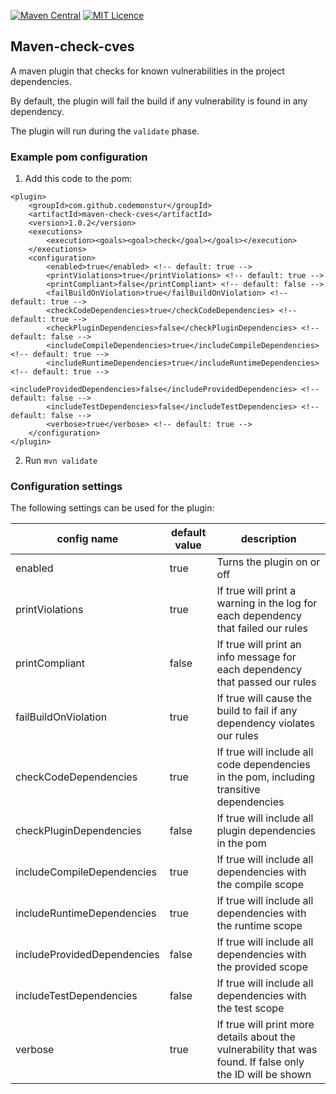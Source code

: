 
[![Maven Central](https://maven-badges.herokuapp.com/maven-central/com.github.codemonstur/maven-check-cves/badge.svg)](http://mvnrepository.com/artifact/com.github.codemonstur/maven-check-cves)
[![MIT Licence](https://badges.frapsoft.com/os/mit/mit.svg?v=103)](https://opensource.org/licenses/mit-license.php)

## Maven-check-cves

A maven plugin that checks for known vulnerabilities in the project dependencies.

By default, the plugin will fail the build if any vulnerability is found in any dependency.

The plugin will run during the `validate` phase.

### Example pom configuration

1. Add this code to the pom:
```
<plugin>
    <groupId>com.github.codemonstur</groupId>
    <artifactId>maven-check-cves</artifactId>
    <version>1.0.2</version>
    <executions>
        <execution><goals><goal>check</goal></goals></execution>
    </executions>
    <configuration>
        <enabled>true</enabled> <!-- default: true -->
        <printViolations>true</printViolations> <!-- default: true -->
        <printCompliant>false</printCompliant> <!-- default: false -->
        <failBuildOnViolation>true</failBuildOnViolation> <!-- default: true -->
        <checkCodeDependencies>true</checkCodeDependencies> <!-- default: true -->
        <checkPluginDependencies>false</checkPluginDependencies> <!-- default: false -->
        <includeCompileDependencies>true</includeCompileDependencies> <!-- default: true -->
        <includeRuntimeDependencies>true</includeRuntimeDependencies> <!-- default: true -->
        <includeProvidedDependencies>false</includeProvidedDependencies> <!-- default: false -->
        <includeTestDependencies>false</includeTestDependencies> <!-- default: false -->
        <verbose>true</verbose> <!-- default: true -->
    </configuration>
</plugin>
```
2. Run `mvn validate`

### Configuration settings

The following settings can be used for the plugin:

| config name                 | default value | description                                                                                                |
|-----------------------------|---------------|------------------------------------------------------------------------------------------------------------|
| enabled                     | true          | Turns the plugin on or off                                                                                 |
| printViolations             | true          | If true will print a warning in the log for each dependency that failed our rules                          |
| printCompliant              | false         | If true will print an info message for each dependency that passed our rules                               |
| failBuildOnViolation        | true          | If true will cause the build to fail if any dependency violates our rules                                  |
| checkCodeDependencies       | true          | If true will include all code dependencies in the pom, including transitive dependencies                   |
| checkPluginDependencies     | false         | If true will include all plugin dependencies in the pom                                                    |
| includeCompileDependencies  | true          | If true will include all dependencies with the compile scope                                               |                            |
| includeRuntimeDependencies  | true          | If true will include all dependencies with the runtime scope                                               | 
| includeProvidedDependencies | false         | If true will include all dependencies with the provided scope                                              |
| includeTestDependencies     | false         | If true will include all dependencies with the test scope                                                  |
| verbose                     | true          | If true will print more details about the vulnerability that was found. If false only the ID will be shown |
